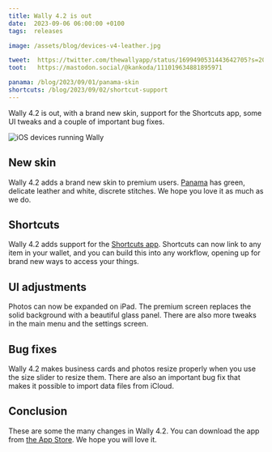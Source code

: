 ```yaml
---
title: Wally 4.2 is out
date:  2023-09-06 06:00:00 +0100
tags:  releases

image: /assets/blog/devices-v4-leather.jpg

tweet:  https://twitter.com/thewallyapp/status/1699490531443642705?s=20
toot:   https://mastodon.social/@kankoda/111019634881895971

panama: /blog/2023/09/01/panama-skin
shortcuts: /blog/2023/09/02/shortcut-support
---
```


Wally 4.2 is out, with a brand new skin, support for the Shortcuts app, some UI tweaks and a couple of important bug fixes. 

![iOS devices running Wally]({{page.image}} "Wally 4.2")


## New skin

Wally 4.2 adds a brand new skin to premium users. [Panama]({{page.panama}}) has green, delicate leather and white, discrete stitches. We hope you love it as much as we do.


## Shortcuts

Wally 4.2 adds support for the [Shortcuts app]({{page.shortcuts}}). Shortcuts can now link to any item in your wallet, and you can build this into any workflow, opening up for brand new ways to access your things.


## UI adjustments

Photos can now be expanded on iPad. The premium screen replaces the solid background with a beautiful glass panel. There are also more tweaks in the main menu and the settings screen.


## Bug fixes

Wally 4.2 makes business cards and photos resize properly when you use the size slider to resize them. There are also an important bug fix that makes it possible to import data files from iCloud.


## Conclusion

These are some the many changes in Wally 4.2. You can download the app from [the App Store]({{site.appstore_url}}). We hope you will love it.